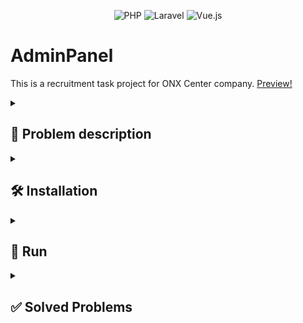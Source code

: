<div align="center">

![PHP](https://img.shields.io/badge/PHP-%234F5B93.svg?style=for-the-badge&logo=php&logoColor=white)
![Laravel](https://img.shields.io/badge/laravel-%23FF2D20.svg?style=for-the-badge&logo=laravel&logoColor=white)
![Vue.js](https://img.shields.io/badge/vue.js-%234FC08D.svg?style=for-the-badge&logo=vue.js&logoColor=white)

</div>

# AdminPanel

This is a recruitment task project for ONX Center company. [Preview!](http://adminpanel-szymcode-a7c075dcede4.herokuapp.com/home)


<details><summary> <h2>  📖 Problem description  </summary>

```
Twoim zadaniem jest stworzenie zaawansowanego panelu administracyjnego do
zarządzania treściami na stronie internetowej. Aplikacja powinna być oparta na frameworku
Laravel 10 (PHP) oraz Vue.js 3, a także działać jako pojedyncza strona aplikacji (SPA).
Celem tego zadania jest przetestowanie Twoich umiejętności programistycznych, zdolności
projektowych oraz umiejętności pracy z technologiami Laravel i Vue.js.


Wymagania:
• Stwórz stronę SPA, która będzie pełniła rolę zaawansowanego panelu administracyjnego.
• Wykorzystaj framework Laravel 10 do tworzenia API oraz obsługi logiki backendowej
aplikacji.
• Skorzystaj z Vue.js 3 do stworzenia interfejsu użytkownika, wykorzystując komponenty Vue
do tworzenia interaktywnych widoków.
• Aplikacja powinna umożliwiać zalogowanie się do panelu poprzez formularz logowania.
• Dane użytkowników oraz treści powinny być przechowywane w bazie danych SQL (wybierz
odpowiednią dla Ciebie technologię).
• Po zalogowaniu, użytkownik powinien mieć dostęp do następujących funkcji:
  - Zarządzanie użytkownikami: Implementuj pełne CRUD dla użytkowników (imię, nazwisko,
e-mail, rola).
  - Zarządzanie treściami: Stwórz CRUD dla wpisów (tytuł, treść, data publikacji) wraz z
możliwością przypisywania tagów.


Dodatkowe wyzwania:
• Implementuj paginację dla listy użytkowników i wpisów w interfejsie użytkownika.
• Zabezpiecz aplikację przed atakami typu SQL Injection oraz Cross-Site Scripting (XSS).
• Zaimplementuj autoryzację i autentykację w oparciu o wbudowane mechanizmy Laravel
oraz rolę użytkowników w dostępie do poszczególnych funkcji.
• Zaimplementuj wyszukiwanie użytkowników i wpisów w panelu administracyjnym.
• Dodaj możliwość sortowania i filtrowania wpisów na podstawie tagów.
• Stwórz mechanizm do przypisywania uprawnień użytkownikom na podstawie ich ról.


Zadanie z gwiazdką:
Czy jesteś w stanie zoptymalizować zapytania do bazy danych w celu maksymalizacji
wydajności aplikacji, szczególnie przy dużym obciążeniu?


Ocenianie:
Twoje rozwiązanie będzie oceniane pod kątem:
• Jakości kodu w oparciu o standardy Laravel.
• Skuteczności interfejsu użytkownika.
• Bezpieczeństwa i walidacji danych.
• Implementacji autoryzacji i autentykacji.
• Umiejętności pracy z PHP (Laravel) i Vue.js.
• Wydajności i responsywności aplikacji.
• Sposób na testowanie aplikacji ( szczególna uwagę przywiązujemy do testów)
```

<br/>
</details>


<details><summary> <h2>  🛠️ Installation  </summary>

- First make sure u have installed latest versions of [Laravel](https://laravel.com/), [Vue.js](https://vuejs.org/), [XAMPP](https://www.apachefriends.org/pl/index.html) and [Composer](https://getcomposer.org/).

- Clone this repository from admin-panel branch.

```
git clone -b admin-panel https://github.com/SzymCode/RecruitmentTasks.git
```

- Install modules in root directory.

```bash
npm install
composer update
```

### **Make sure u have installed all modules!**


- Change *.env.example* file to *.env* in root directory, run XAMPP mysql server and create database.
```bash
mysql -u root -p
create database adminpanel
```

- Migrate and seed database.
```bash
php artisan migrate:fresh --seed
```

- You can also run factories to generate fake data.
```bash
php artisan tinker
User::factory()->count(100)->create();
Post::factory()->count(100)->create();      
```

<br/>
</details>


<details><summary> <h2>  🚀 Run  </summary>

<br/>

- root directory:

```bash
npm run dev
php artisan serve
```

<br/>

</details>  


<details><summary> <h2> ✅ Solved Problems  </summary>

- [X] Single Page App

- [X] CRUD for users and posts + tags

- [X] Pagination

- [X] Responsive design

- [X] Live preview

</details>

